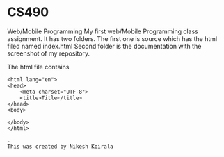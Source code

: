 # CS490
Web/Mobile Programming
My first web/Mobile Programming class assignment.
It has two folders. The first one is source which has the html filed named index.html
Second folder is the documentation with the screenshot of my repository.


The html file contains

```<!DOCTYPE html>
<html lang="en">
<head>
    <meta charset="UTF-8">
    <title>Title</title>
</head>
<body>

</body>
</html>

.
This was created by Nikesh Koirala
